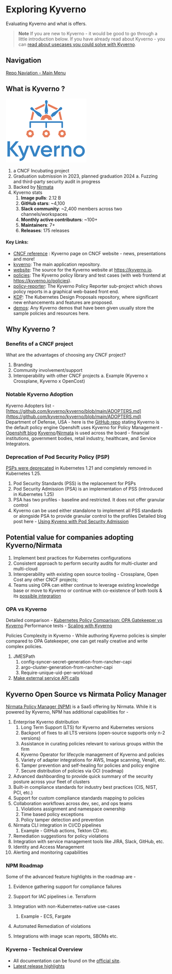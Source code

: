 # Exploring Kyverno

Evaluating Kyverno and what is offers.

> **Note**
> If you are new to Kyverno - it would be good to go through a little introduction below. If you have already read about Kyverno - you can [read about usecases you could solve with Kyverno](./navigation.md).

## Navigation

[Repo Naviation - Main Menu](./navigation.md)

## What is Kyverno ?

![kyverno_logo](./modules/00-prerequisites/images/kyverno%20logo.png)

1. a CNCF Incubating project
2. Graduation submission in 2023, planned graduation 2024
    a. Fuzzing and third-party security audit in progress
3. Backed by [Nirmata](https://nirmata.com)
4. Kyverno stats
   1.  **Image pulls**: 2.12 B
   2.  **GitHub stars**: ~4,100
   3.  **Slack community**: ~2,400 members across two channels/workspaces
   4.  **Monthly active contributors**: ~100+
   5.  **Maintainers**: 7+
   6.  **Releases**: 175 releases

#### Key Links: 

* [CNCF reference](https://www.cncf.io/projects/kyverno/) : Kyverno page on CNCF website - news, presentations and more!
* [kyverno](https://github.com/kyverno/kyverno): The main application repository.
* [website](https://github.com/kyverno/website): The source for the Kyverno website at https://kyverno.io.
* [policies](https://github.com/kyverno/policies): The Kyverno policy library and test cases (with web frontend at https://kyverno.io/policies).
* [policy-reporter](https://github.com/kyverno/policy-reporter): The Kyverno Policy Reporter sub-project which shows policy reports in a graphical web-based front end.
* [KDP](https://github.com/kyverno/KDP): The Kubernetes Design Proposals repository, where significant new enhancements and features are proposed.
* [demos](https://github.com/kyverno/demos): Any Kyverno demos that have been given usually store the sample policies and resources here.

## Why Kyverno ?

### Benefits of a CNCF project
What are the advantages of choosing any CNCF project?
1. Branding
2. Community involvement/support
3. Interoperability with other CNCF projects
a. Example (Kyverno x Crossplane, Kyverno x OpenCost)

### Notable Kyverno Adoption

Kyverno Adopters list - [https://github.com/kyverno/kyverno/blob/main/ADOPTERS.md](https://github.com/kyverno/kyverno/blob/main/ADOPTERS.md)
Department of Defense, USA - here is the [GitHub repo](https://github.com/DoD-Platform-One/big-bang/blob/master/docs/understanding-bigbang/package-architecture/README.md#policy-enforcement) stating Kyverno is the default policy
engine
Openshift uses Kyverno for Policy Management - [Openshift blog](https://cloud.redhat.com/blog/automate-your-security-practices-and-policies-on-openshift-with-kyverno)
[Kyverno](https://kyverno.io)/[Nirmata](https://nirmata.com) is used across the board - financial institutions, government bodies, retail
industry, healthcare, and Service Integrators.

### Deprecation of Pod Security Policy (PSP)

[PSPs were deprecated](https://kubernetes.io/blog/2021/04/06/podsecuritypolicy-deprecation-past-present-and-future/) in Kubernetes 1.21 and completely removed in Kubernetes 1.25.
1. Pod Security Standards (PSS) is the replacement for PSPs
2. Pod Security Admission (PSA) is an implementation of PSS (introduced in Kubernetes
1.25)
3. PSA has two profiles - baseline and restricted. It does not offer granular control
4. Kyverno can be used either standalone to implement all PSS standards or alongside
PSA to provide granular control to the profiles
Detailed blog post here - [Using Kyveno with Pod Security Admission](https://kyverno.io/blog/2023/06/12/using-kyverno-with-pod-security-admission/)

## Potential value for companies adopting Kyverno/Nirmata
1. Implement best practices for Kubernetes configurations
2. Consistent approach to perform security audits for multi-cluster and multi-cloud
3. Interoperability with existing open source tooling - Crossplane, Open Cost any other CNCF projects;
4. Teams using OPA can either continue to leverage existing knowledge base or move to Kyverno or continue with co-existence of both tools & its [possible integration](https://kyverno.io/blog/2023/05/30/kyverno-1.10-released/#extensibility-via-external-service-calls) 

### OPA vs Kyverno
Detailed comparison - [Kubernetes Policy Comparison: OPA Gatekeeper vs Kyverno](https://neonmirrors.net/post/2021-02/kubernetes-policy-comparison-opa-gatekeeper-vs-kyverno/)
Performance tests - [Scaling with Kyverno](https://kyverno.io/docs/installation/scaling/)

Policies Complexity in Kyverno - While authoring Kyverno policies is simpler compared to OPA Gatekeeper, one can get really creative and write complex policies.
1. JMESPath
   1.  config-syncer-secret-generation-from-rancher-capi
   2.  argo-cluster-generation-from-rancher-capi
   3.  Require-unique-uid-per-workload
2. [Make external service API calls](https://kyverno.io/blog/2023/05/30/kyverno-1.10-released/#extensibility-via-external-service-calls)

## Kyverno Open Source vs Nirmata Policy Manager
[Nirmata Policy Manager (NPM)](https://nirmata.com/nirmata-cloud-native-policy-manager/) is a SaaS offering by Nirmata. While it is powered by Kyverno,
NPM has additional capabilities for -
1. Enterprise Kyverno distribution
   1.  Long Term Support (LTS) for Kyverno and Kubernetes versions
   2.  Backport of fixes to all LTS versions (open-source supports only n-2 versions)
   3.  Assistance in curating policies relevant to various groups within the firm
   4.  Kyverno Operator for lifecycle management of Kyverno and policies
   5.  Variety of adapter integrations for AWS, Image scanning, Venafi, etc.
   6.  Tamper prevention and self-healing for policies and policy engine
   7.  Secure distribution of policies via OCI (roadmap)
2. Advanced dashboarding to provide quick summary of the security posture across your fleet of clusters
3. Built-in compliance standards for industry best practices (CIS, NIST, PCI, etc.)
4. Support for custom compliance standards mapping to policies
5. Collaboration workflows across dev, sec, and ops teams
   1. Violations assignment and namespace ownership
   2. Time based policy exceptions
   3. Policy tamper detection and prevention
6. Nirmata CLI integration in CI/CD pipelines
   1. Example - GitHub actions, Tekton CD etc.
7. Remediation suggestions for policy violations
8. Integration with service management tools like JIRA, Slack, GitHub, etc.
9.  Identity and Access Management
10. Alerting and monitoring capabilities

### NPM Roadmap
Some of the advanced feature highlights in the roadmap are -
1. Evidence gathering support for compliance failures
2. Support for IAC pipelines i.e. Terraform
3. Integration with non-Kubernetes-native use-cases
   1. Example - ECS, Fargate

4. Automated Remediation of violations
5. Integrations with image scan reports, SBOMs etc.

### Kyverno - Technical Overview
* All documentation can be found on the [official site](https://kyverno.io/docs/).
* [Latest release highlights](https://kyverno.io/blog/2023/05/30/kyverno-1.10-released/)